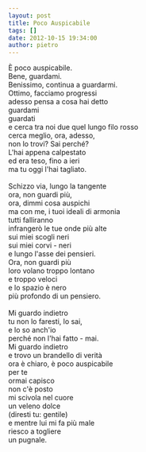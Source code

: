 ```yaml
---
layout: post
title: Poco Auspicabile
tags: []
date: 2012-10-15 19:34:00
author: pietro
---
```

È poco auspicabile.<br/>Bene, guardami.<br/>Benissimo, continua a guardarmi.<br/>Ottimo, facciamo progressi<br/>adesso pensa a cosa hai detto<br/>guardami<br/>guardati<br/>e cerca tra noi due quel lungo filo rosso<br/>cerca meglio, ora, adesso,<br/>non lo trovi? Sai perché?<br/>L'hai appena calpestato<br/>ed era teso, fino a ieri<br/>ma tu oggi l'hai tagliato.<br/><br/>Schizzo via, lungo la tangente<br/>ora, non guardi più,<br/>ora, dimmi cosa auspichi<br/>ma con me, i tuoi ideali di armonia<br/>tutti falliranno<br/>infrangerò le tue onde più alte<br/>sui miei scogli neri<br/>sui miei corvi - neri<br/>e lungo l'asse dei pensieri.<br/>Ora, non guardi più<br/>loro volano troppo lontano<br/>e troppo veloci<br/>e lo spazio è nero<br/>più profondo di un pensiero.<br/><br/>Mi guardo indietro<br/>tu non lo faresti, lo sai,<br/>e lo so anch'io<br/>perché non l'hai fatto - mai.<br/>Mi guardo indietro<br/>e trovo un brandello di verità<br/>ora è chiaro, è poco auspicabile<br/>per te<br/>ormai capisco<br/>non c'è posto<br/>mi scivola nel cuore<br/>un veleno dolce<br/>(diresti tu: gentile)<br/>e mentre lui mi fa più male<br/>riesco a togliere<br/>un pugnale.
